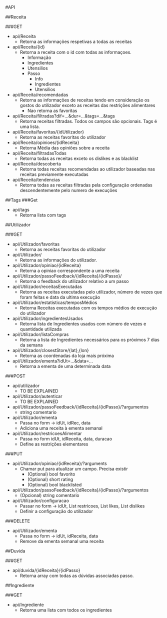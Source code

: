 
#API

##Receita

###GET
* api/Receita
  * Retorna as informações respetivas a todas as receitas
* api/Receita/{id}
  * Retorna a receita com o id com todas as informaçoes.
    * Informação
    * Ingredientes
    * Utensilios
    * Passo
      * Info
      * Ingredientes
      * Utensilios
* api/Receita/recomendadas
  * Retorna as informações de receitas tendo em consideração os gostos do utilizador exceto as receitas das restrições alimentares
    * Nao retorna as favoritas  
* api/Receita/filtradas?dif=...&dur=...&tags=...&tags
  * Retorna receitas filtradas. Todos os campos são opcionais. Tags é uma lista.
* api/Receita/favoritas/{idUtilizador}
  * Retorna as receitas favoritas do utilizador
* api/Receita/opinioes/{idReceita}
  * Retorna Média das opiniões sobre a receita
* api/Receita/filtradasTodas
  * Retorna todas as receitas exceto os dislikes e as blacklist
* api/Receita/descoberta
  * Retorna todas receitas recomendadas ao utilizador baseadas nas receitas previamente executadas 
* api/Receita/tendencias
  * Retorna todas as receitas filtradas pela configuração ordenadas descendentemente pelo numero de execuções

##Tags
###Get
* api/tags
    * Retorna lista com tags



##Utilizador

###GET
* api/Utilizador/favoritas
  * Retorna as receitas favoritas do utilizador
* api/Utilizador/
  * Retorna as informações do utilizador.
* api/Utilizador/opiniao/{idReceita}
  * Retorna a opiniao correspondente a uma receita 
* api/Utilizador/passoFeedback/{idReceita}/{idPasso}/
  * Retorna o feedback do utilizador relativo a um passo
* api/Utilizador/receitasExecutadas
  * Retorna as receitas executadas pelo utilizador, número de vezes que foram feitas e data da ultima execução 
* api/Utilizador/estatisticas/temposMédios
  * Retorna Receitas executadas com os tempos médios de execução do utilizador
* api/Utilizador/ingredientesUsados
  * Retorna lista de Ingredientes usados com número de vezes e quantidade utilizada
* api/Utilizador/listaCompras
  * Retorna a lista de Ingredientes necessários para os próximos 7 dias da semana
* api/Utilizador/closestStore/{lat},{lon}
  * Retorna as coordenadas da loja mais próxima
* api/Utilizador/ementa?idUt=...&data=...
  * Retorna a ementa de uma determinada data


###POST
* api/utilizador
  * TO BE EXPLAINED
* api/Utilizador/autenticar
  * TO BE EXPLAINED
* api/Utilizador/passoFeedback/{idReceita}/{idPasso}/?argumentos
    * string comentario
* api/Utilizador/ementa
    * Passa no form -> idUt, idRec, data 
    * Adiciona uma receita à ementa semanal
* api/Utilizador/restricoesAlimentar
    * Passa no form idUt, idReceita, data, duracao
    * Define as restrições elementares

###PUT
* api/Utilizador/opiniao/{idReceita}/?arguments
  * Chamar put para atualizar um campo. Precisa existir
    * (Optional) bool favorito
    * (Optional) short rating
    * (Optional) bool blacklisted
* api/Utilizador/passoFeedback/{idReceita}/{idPasso}/?argumentos
    * (Opcional) string comentario 
* api/Utilizador/configuracao
    * Passar no form -> idUt, List<int> restricoes, List<int> likes, List<int> dislikes
    * Definir a configuração do utilizador

###DELETE
* api/Utilizador/ementa
  * Passa no form ->  idUt, idReceita, data
  * Remove da ementa semanal uma receita


##Duvida

###GET
* api/duvida/{idReceita}/{idPasso}
  * Retorna array com todas as dúvidas associadas passo.

##Ingrediente

###GET
* api/Ingrediente
  * Retorna uma lista com todos os ingredientes